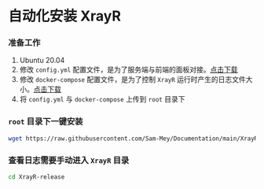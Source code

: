 # 自动化安装 XrayR

### 准备工作

1. Ubuntu 20.04
2. 修改 `config.yml` 配置文件，是为了服务端与前端的面板对接。[点击下载](https://raw.githubusercontent.com/Sam-Mey/Documentation/main/XrayR/config.yml)
3. 修改 `docker-compose` 配置文件，是为了控制 `XrayR` 运行时产生的日志文件大小。[点击下载](https://raw.githubusercontent.com/Sam-Mey/Documentation/main/XrayR/docker-compose.yml)
4. 将 `config.yml` 与 `docker-compose` 上传到 `root` 目录下

### `root` 目录下一键安装
```bash
wget https://raw.githubusercontent.com/Sam-Mey/Documentation/main/XrayR/install_XrayR.sh && chmod +x install_XrayR.sh && ./install_XrayR.sh
```

### 查看日志需要手动进入 `XrayR` 目录
```bash
cd XrayR-release
```